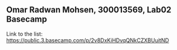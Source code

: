 ## Omar Radwan Mohsen, 300013569, Lab02 Basecamp

Link to the list: https://public.3.basecamp.com/p/2v8DxKiHDvqQNkCZXBUuitND